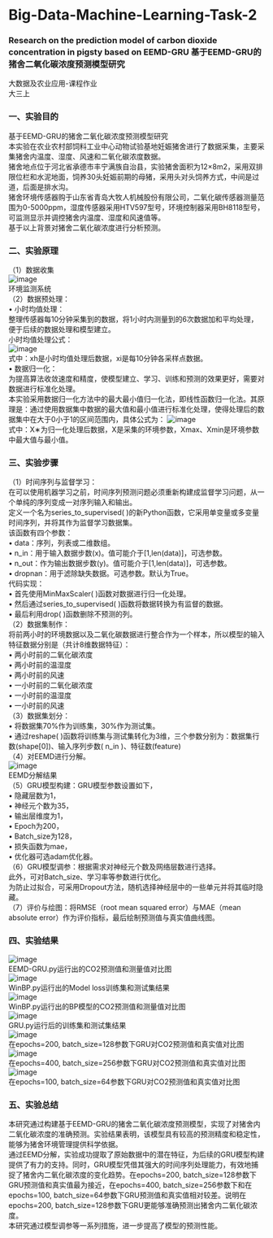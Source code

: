 # Big-Data-Machine-Learning-Task-2
### Research on the prediction model of carbon dioxide concentration in pigsty based on EEMD-GRU 基于EEMD-GRU的猪舍二氧化碳浓度预测模型研究
大数据及农业应用-课程作业\
大三上


### 一、实验目的
基于EEMD-GRU的猪舍二氧化碳浓度预测模型研究\
本实验在农业农村部饲料工业中心动物试验基地妊娠猪舍进行了数据采集，主要采集猪舍内温度、湿度、风速和二氧化碳浓度数据。\
猪舍地点位于河北省承德市丰宁满族自治县，实验猪舍面积为12×8m2，采用双排限位栏和水泥地面，饲养30头妊娠前期的母猪，采用头对头饲养方式，中间是过道，后面是排水沟。\
猪舍环境传感器购于山东省青岛大牧人机械股份有限公司，二氧化碳传感器测量范围为0-5000ppm，湿度传感器采用HTV597型号，环境控制器采用BH8118型号，可监测显示并调控猪舍内温度、湿度和风速值等。\
基于以上背景对猪舍二氧化碳浓度进行分析预测。

### 二、实验原理
（1）数据收集\
![image](https://github.com/user-attachments/assets/cef3b6ef-3b43-4c33-84c1-326a8ef26c8e)\
环境监测系统\
（2）数据预处理：\
• 小时均值处理：\
整理传感器每10分钟采集到的数据，将1小时内测量到的6次数据加和平均处理，便于后续的数据处理和模型建立。\
小时均值处理公式：\
![image](https://github.com/user-attachments/assets/3b6200bd-8d83-4fab-bbfc-94ea1ef25816)\
式中：xh是小时均值处理后数据，xi是每10分钟各采样点数据。\
• 数据归一化：\
为提高算法收敛速度和精度，使模型建立、学习、训练和预测的效果更好，需要对数据进行标准化处理。\
本实验采用数据归一化方法中的最大最小值归一化法，即线性函数归一化法。其原理是：通过使用数据集中数据的最大值和最小值进行标准化处理，使得处理后的数据集中在大于0小于1的区间范围内，具体公式为：
![image](https://github.com/user-attachments/assets/852615b2-253f-4313-9b7d-957c8e45bf81)\
式中：X∗为归一化处理后数据，X是采集的环境参数，Xmax、Xmin是环境参数中最大值与最小值。

### 三、实验步骤
（1）时间序列与监督学习：\
在可以使用机器学习之前，时间序列预测问题必须重新构建成监督学习问题，从一个单纯的序列变成一对序列输入和输出。\
定义一个名为series_to_supervised( )的新Python函数，它采用单变量或多变量时间序列，并将其作为监督学习数据集。\
该函数有四个参数：\
• data：序列，列表或二维数组。\
• n_in：用于输入数据步数(x)。值可能介于[1,len(data)]，可选参数。\
• n_out：作为输出数据步数(y)。值可能介于[1,len(data)]，可选参数。\
• dropnan：用于滤除缺失数据。可选参数。默认为True。\
代码实现：\
• 首先使用MinMaxScaler( )函数对数据进行归一化处理。\
• 然后通过series_to_supervised( )函数将数据转换为有监督的数据。\
• 最后利用drop( )函数删除不预测的列。\
（2）数据集制作：\
将前两小时的环境数据以及二氧化碳数据进行整合作为一个样本，所以模型的输入特征数据分别是（共计8维数据特征）：\
• 两小时前的二氧化碳浓度\
• 两小时前的温湿度\
• 两小时前的风速\
• 一小时前的二氧化碳浓度\
• 一小时前的温湿度\
• 一小时前的风速\
（3）数据集划分：\
• 将数据集70%作为训练集，30%作为测试集。\
• 通过reshape( )函数将训练集与测试集转化为3维，三个参数分别为：数据集行数(shape[0])、输入序列步数( n_in )、特征数(feature)\
（4）对EEMD进行分解。\
![image](https://github.com/user-attachments/assets/2696a5dc-b50b-40c4-8054-53d8d879c1ea)\
EEMD分解结果\
（5）GRU模型构建：GRU模型参数设置如下，\
• 隐藏层数为1，\
• 神经元个数为35，\
• 输出层维度为1，\
• Epoch为200，\
• Batch_size为128，\
• 损失函数为mae，\
• 优化器可选adam优化器。\
（6）GRU模型调参：根据需求对神经元个数及网络层数进行选择。\
此外，可对Batch_size、学习率等参数进行优化。\
为防止过拟合，可采用Dropout方法，随机选择神经层中的一些单元并将其临时隐藏。\
（7）评价与绘图：将RMSE（root mean squared error）与MAE（mean absolute error）作为评价指标，最后绘制预测值与真实值曲线图。

### 四、实验结果
![image](https://github.com/user-attachments/assets/a0df22c8-5fd8-46f3-a728-20385bf4be67)\
EEMD-GRU.py运行出的CO2预测值和测量值对比图\
![image](https://github.com/user-attachments/assets/6bb87053-d4d0-44ce-96b6-33bd6cef18de)\
WinBP.py运行出的Model loss训练集和测试集结果\
![image](https://github.com/user-attachments/assets/aa26a71a-36da-4dec-8c89-dcc226c3040e)\
WinBP.py运行出的BP模型的CO2预测值和测量值对比图\
![image](https://github.com/user-attachments/assets/bba64dd9-b80b-401f-9c92-8af0736e2b3a)\
GRU.py运行后的训练集和测试集结果\
![image](https://github.com/user-attachments/assets/593d833c-8aa2-4221-b3da-81fc9c726959)\
在epochs=200, batch_size=128参数下GRU对CO2预测值和真实值对比图\
![image](https://github.com/user-attachments/assets/c03f1996-db8f-4e4d-8603-2c2457b02502)\
在epochs=400, batch_size=256参数下GRU对CO2预测值和真实值对比图\
![image](https://github.com/user-attachments/assets/720003d0-ac41-4236-9f24-dcdd316cc64e)\
在epochs=100, batch_size=64参数下GRU对CO2预测值和真实值对比图

### 五、实验总结
本研究通过构建基于EEMD-GRU的猪舍二氧化碳浓度预测模型，实现了对猪舍内二氧化碳浓度的准确预测。实验结果表明，该模型具有较高的预测精度和稳定性，能够为猪舍环境管理提供科学依据。\
通过EEMD分解，实验成功提取了原始数据中的潜在特征，为后续的GRU模型构建提供了有力的支持。同时，GRU模型凭借其强大的时间序列处理能力，有效地捕捉了猪舍内二氧化碳浓度的变化趋势。在epochs=200, batch_size=128参数下GRU预测值和真实值最为接近，在epochs=400, batch_size=256参数下和在epochs=100, batch_size=64参数下GRU预测值和真实值相对较差。说明在epochs=200, batch_size=128参数下GRU更能够准确预测出猪舍内二氧化碳浓度。\
本研究通过模型调参等一系列措施，进一步提高了模型的预测性能。
